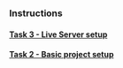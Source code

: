 ### Instructions

#### [Task 3 - Live Server setup](https://docs.google.com/document/d/1j_c9xGi8jg6SHdQeNgx6ZYV4x1BTMNtUUmKX1zFkip8/edit?usp=sharing)

#### [Task 2 - Basic project setup](https://docs.google.com/document/d/1LWnBDx0xWrhTOYE5oGnozaiAvKlmMEAh7b1PeigMwMQ/edit?usp=sharing)